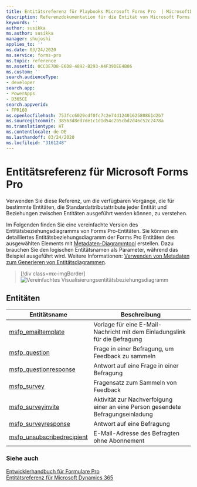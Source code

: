 ```yaml
---
title: Entitätsreferenz für Playbooks Microsoft Forms Pro  | MicrosoftDocs
description: Referenzdokumentation für die Entität von Microsoft Forms Pro.
keywords: ''
author: susikka
ms.author: susikka
manager: shujoshi
applies_to: ''
ms.date: 03/24/2020
ms.service: forms-pro
ms.topic: reference
ms.assetid: 0CCDE7D8-E6D8-4892-B293-A4F39DEE4B06
ms.custom: ''
search.audienceType:
- developer
search.app:
- PowerApps
- D365CE
search.appverid:
- FPR160
ms.openlocfilehash: 753fcc6029cdf0fc7c2e74d1240162580861d2b7
ms.sourcegitcommit: 38563d8ed7de1c1d1d54c2b5cbd2d46c52c2478a
ms.translationtype: HT
ms.contentlocale: de-DE
ms.lasthandoff: 03/24/2020
ms.locfileid: "3161248"
---
```

# <a name="entity-reference-for-microsoft-forms-pro"></a>Entitätsreferenz für Microsoft Forms Pro

Verwenden Sie diese Referenz, um die verfügbaren Vorgänge, die für bestimmte Entitäten, die Standardattributattribute jeder Entität und Beziehungen zwischen Entitäten ausgeführt werden können, zu verstehen.

Im Folgenden finden Sie eine vereinfachte Version des Entitätsbeziehungsdiagramms von Forms Pro-Entitäten. Sie können ein detailliertes Entitätsbeziehungsdiagramm der Forms Pro Entitäten des ausgewählten Elements mit [Metadaten-Diagrammtool](https://code.msdn.microsoft.com/Sample-of-generating-a0ba0e47) erstellen. Dazu brauchen Sie den logischen Entitätsnamen als Parameter, während das Beispiel ausgeführt wird. Weitere Informationen: [Verwenden von Metadaten zum Generieren von Entitätsdiagrammen](https://docs.microsoft.com/dynamics365/customer-engagement/developer/use-metadata-generate-entity-diagrams).

> [!div class=mx-imgBorder]
> ![Vereinfachtes Visualisierungsentitätsbeziehungsdiagramm](../media/er-diagram.png "Vereinfachtes Visualisierungsentitätsbeziehungsdiagramm")

## <a name="entities"></a>Entitäten

|Entitätsname|Beschreibung|
|------|------|
|[msfp_emailtemplate](reference/entities/msfp_emailtemplate.md)|Vorlage für eine E-Mail-Nachricht mit dem Einladungslink für die Befragung|
|[msfp_question](reference/entities/msfp_question.md)|Frage in einer Befragung, um Feedback zu sammeln|
|[msfp_questionresponse](reference/entities/msfp_questionresponse.md)|Antwort auf eine Frage in einer Befragung|
|[msfp_survey](reference/entities/msfp_survey.md)|Fragensatz zum Sammeln von Feedback|
|[msfp_surveyinvite](reference/entities/msfp_surveyinvite.md)|Aktivität zur Nachverfolgung einer an eine Person gesendete Befragungseinladung|
|[msfp_surveyresponse](reference/entities/msfp_surveyresponse.md)|Antwort auf eine Befragung|
|[msfp_unsubscribedrecipient](reference/entities/msfp_unsubscribedrecipient.md)|E-Mail-Adresse des Befragten ohne Abonnement|

### <a name="see-also"></a>Siehe auch

[Entwicklerhandbuch für Formulare Pro](developer-guide.md)<br />
[Entitätsreferenz für Microsoft Dynamics 365](/dynamics365/customer-engagement/developer/about-entity-reference)
